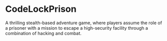 # CodeLockPrison
A thrilling stealth-based adventure game, where players assume the role of a prisoner with a mission to escape a high-security facility through a combination of hacking and combat.
